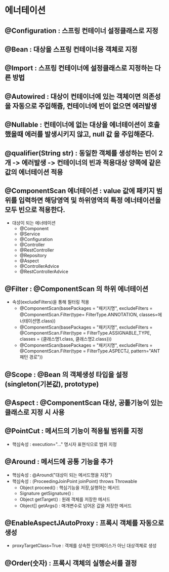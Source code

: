 # 에너테이션
## @Configuration : 스프링 컨테이너 설정클래스로 지정
## @Bean : 대상을 스프링 컨테이너용 객체로 지정
## @Import : 스프링 컨테이너에 설정클래스로 지정하는 다른 방법
## @Autowired : 대상이 컨테이너에 있는 객체이면 의존성을 자동으로 주입해쥼, 컨테이너에 빈이 없으면 에러발생
## @Nullable : 컨테이너에 없는 대상을 에너테이션이 호출했을때 에러를 발생시키지 않고, null 값 을 주입해준다.
## @qualifier(String str) : 동일한 객체를 생성하는 빈이 2개 -> 에러발생 -> 컨테이너의 빈과 적용대상 양쪽에 같은 값의 에너테이션 적용
## @ComponentScan 에너테이션 : value 값에 패키지 범위를 입력하면 해당영역 및 하위영역의 특정 에너테이션을 모두 빈으로 적용한다.
- 대상이 되는 에너테이션   
  - @Component
  - @Service
  - @Configuration
  - @Controller
  - @RestController
  - @Repository
  - @Aspect
  - @ControllerAdvice
  - @RestControllerAdvice 
## @Filter : @ComponentScan 의 하위 에너테이션
- 속성(excludeFilters)을 통해 필터링 적용
  - @ComponentScan(basePackages = "패키지명", excludeFilters = @ComponentScan.Filter(type= FilterType.ANNOTATION, classes=에너테이션명.class))
  - @ComponentScan(basePackages = "패키지명", excludeFilters = @ComponentScan.Filter(type = FilterType.ASSIGNABLE_TYPE, classes = {클래스명1.class, 클래스명2.class}))
  - @ComponentScan(basePackages = "패키지명", excludeFilters = @ComponentScan.Filter(type = FilterType.ASPECTJ, pattern="ANT 패턴 경로"))
## @Scope : @Bean 의 객체생성 타입을 설정(singleton(기본값), prototype)
## @Aspect : @ComponentScan 대상, 공톹기능이 있는 클래스로 지정 시 사용
## @PointCut : 메서드의 기능이 적용될 범위를 지정
  - 핵심속성 : execution="..." 명시자 표현식으로 범위 지정
## @Around : 메서드에 공통 기능을 추가
  - 핵심속성 : @Around("대상이 되는 메서드명을 지정")
  - 핵심속성 : (ProceedingJoinPoint joinPoint) throws Throwable
    - Object proceed() : 핵심기능을 저장,실행하는 메서드
    - Signature getSignature() :
    - Object getTarget() : 원래 객체를 저장한 메서드
    - Object[] getArgs() : 매개변수로 넘어온 값을 저장한 메서드
## @EnableAspectJAutoProxy : 프록시 객체를 자동으로 생성
  - proxyTargetClass=True : 객체를 상속한 인터페이스가 아닌 대상객체로 생성
## @Order(숫자) : 프록시 객체의 실행순서를 결정